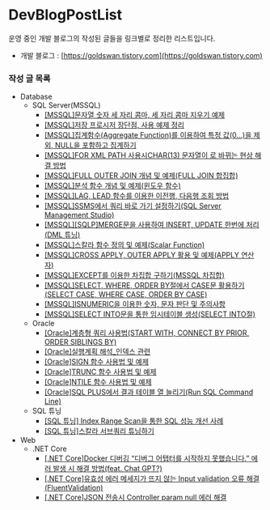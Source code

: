 # DevBlogPostList
운영 중인 개발 블로그의 작성된 글들을 링크별로 정리한 리스트입니다.
- 개발 블로그 : [https://goldswan.tistory.com](https://goldswan.tistory.com)

### 작성 글 목록

- Database
  - SQL Server(MSSQL)
    - [[MSSQL]문자열 숫자 세 자리 콤마, 세 자리 콤마 지우기 예제](https://goldswan.tistory.com/52)
    - [[MSSQL]저장 프로시저 장단점, 사용 예제 정리](https://goldswan.tistory.com/51)
    - [[MSSQL]집계함수(Aggregate Function)를 이용하여 특정 값(0...)을 제외, NULL을 포함하고 집계하기](https://goldswan.tistory.com/44)
    - [[MSSQL]FOR XML PATH 사용시CHAR(13) 문자열이 &#x0D; 로 바뀌는 현상 해결 방법](https://goldswan.tistory.com/38)
    - [[MSSQL]FULL OUTER JOIN 개념 및 예제(FULL JOIN 합집합)](https://goldswan.tistory.com/35)  
    - [[MSSQL]분석 함수 개념 및 예제(윈도우 함수)](https://goldswan.tistory.com/34)
    - [[MSSQL]LAG, LEAD 함수를 이용한 이전행, 다음행 조회 방법](https://goldswan.tistory.com/30)
    - [[MSSQL]SSMS에서 쿼리 바로 가기 설정하기(SQL Server Management Studio)](https://goldswan.tistory.com/22)
    - [[MSSQL][SQLP]MERGE문을 사용하여 INSERT, UPDATE 한번에 처리(DML 튜닝)](https://goldswan.tistory.com/19)
    - [[MSSQL]스칼라 함수 정의 및 예제(Scalar Function)](https://goldswan.tistory.com/18)
    - [[MSSQL]CROSS APPLY, OUTER APPLY 활용 및 예제(APPLY 연산자)](https://goldswan.tistory.com/16)
    - [[MSSQL]EXCEPT를 이용한 차집합 구하기(MSSQL 차집합)](https://goldswan.tistory.com/15)
    - [[MSSQL]SELECT, WHERE, ORDER BY절에서 CASE문 활용하기(SELECT CASE, WHERE CASE, ORDER BY CASE)](https://goldswan.tistory.com/14)
    - [[MSSQL]ISNUMERIC을 이용한 숫자, 문자 판단 및 주의사항](https://goldswan.tistory.com/12)
    - [[MSSQL]SELECT INTO문을 통한 임시테이블 생성(SELECT INTO절)](https://goldswan.tistory.com/10)
  - Oracle
    - [[Oracle]계층형 쿼리 사용법(START WITH, CONNECT BY PRIOR, ORDER SIBLINGS BY)](https://goldswan.tistory.com/36)
    - [[Oracle]실행계획 해석_인덱스 관련](https://goldswan.tistory.com/33)
    - [[Oracle]SIGN 함수 사용법 및 예제](https://goldswan.tistory.com/27)
    - [[Oracle]TRUNC 함수 사용법 및 예제](https://goldswan.tistory.com/26)
    - [[Oracle]NTILE 함수 사용법 및 예제](https://goldswan.tistory.com/25)
    - [[Oracle]SQL PLUS에서 결과 테이블 열 늘리기(Run SQL Command Line)](https://goldswan.tistory.com/23)
  - SQL 튜닝
    - [[SQL 튜닝] Index Range Scan을 통한 SQL 성능 개선 사례](https://goldswan.tistory.com/49)
    - [[SQL 튜닝]스칼라 서브쿼리 튜닝하기](https://goldswan.tistory.com/39)
- Web
  - .NET Core
    - [[.NET Core]Docker 디버깅 “디버그 어탭터를 시작하지 못했습니다.” 에러 발생 시 해결 방법(feat. Chat GPT?)](https://goldswan.tistory.com/58)
    - [[.NET Core]유효성 에러 메세지가 뜨지 않는 Input validation 오류 해결(FluentValidation)](https://goldswan.tistory.com/57)
    - [[.NET Core]JSON 전송시 Controller param null 에러 해결](https://goldswan.tistory.com/53)
